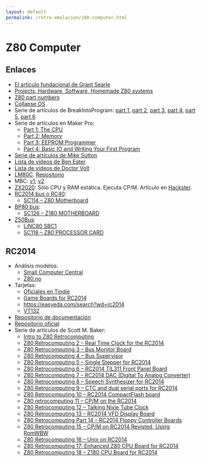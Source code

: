 ```yaml
---
layout: default
permalink: /retro-emulacion/z80-computer.html
---
```


# Z80 Computer

## Enlaces

* [El artículo fundacional de Grant Searle](http://searle.x10host.com/z80/SimpleZ80.html)
* [Projects, Hardware, Software, Homemade Z80 systems](http://www.z80.info/homebrew.htm)
* [Z80 part numbers](https://www.retrocompute.co.uk/zilog-z80-cpu-part-numbers/)
* [Collapse OS](https://github.com/hsoft/collapseos)
* Serie de artículos de BreakIntoProgram: [part 1](http://www.breakintoprogram.co.uk/projects/homebrew-z80/homebrew-z80-computer-part-1), [part 2](http://www.breakintoprogram.co.uk/projects/homebrew-z80/homebrew-z80-computer-part-2), [part 3](http://www.breakintoprogram.co.uk/projects/homebrew-z80/homebrew-z80-computer-part-3), [part 4](http://www.breakintoprogram.co.uk/projects/homebrew-z80/homebrew-z80-computer-part-4), [part 5](http://www.breakintoprogram.co.uk/projects/homebrew-z80/homebrew-z80-computer-part-5), [part 6](http://www.breakintoprogram.co.uk/projects/homebrew-z80/homebrew-z80-computer-part-6)
* Serie de artículos en Maker Pro:
    * [Part 1: The CPU](https://maker.pro/pic/projects/z80-computer-project-part-1-the-cpu)
    * [Part 2: Memory](https://maker.pro/projects/pic/build-your-own-z80-computer-project-part-2-memory)
    * [Part 3: EEPROM Programmer](https://maker.pro/projects/pic/z80-project-part-3-eeprom-programmer)
    * [Part 4: Basic IO and Writing Your First Program](https://maker.pro/projects/pic/z80-project-part-4-basic-io-and-writing-your-first-program)
* [Serie de artículos de Mike Sutton](http://bread80.com/)
* [Lista de vídeos de Ben Eater](https://www.youtube.com/playlist?list=PLowKtXNTBypGqImE405J2565dvjafglHU)
* [Lista de vídeos de Doctor Volt](https://www.youtube.com/playlist?list=PL-__ysBkGwx4rkhgj6vFoWrfl70GmK11n)
* [LM80C](http://www.leonardomiliani.com/en/lm80c/). [Repositorio](https://github.com/leomil72/LM80C)
* MBC: [v1](https://hackaday.io/project/19000); [v2](https://hackaday.io/project/159973)
* [ZX2020](https://github.com/michalin/ZX2020): Sólo CPU y RAM estática. Ejecuta CP/M. Artículo en [Hackster](https://www.hackster.io/michalin70/cp-m-on-a-minimal-z80-computer-cecaf7).
* [RC2014 bus o RC40](https://smallcomputercentral.wordpress.com/documentation/specification-rc2014-bus/#standard):
    * [SC114 – Z80 Motherboard](https://smallcomputercentral.wordpress.com/sc114-documentation/)
* [BP80 bus](https://smallcomputercentral.wordpress.com/documentation/specification-rc2014-bus/#bp80):
    * [SC126 – Z180 MOTHERBOARD](https://smallcomputercentral.wordpress.com/sc126-z180-motherboard-rc2014/)
* [Z50Bus](http://linc.no/products/z50bus/):
    * [LiNC80 SBC1](http://linc.no/products/linc80-sbc1/)
    * [SC118 – Z80 PROCESSOR CARD](https://smallcomputercentral.wordpress.com/sc118-z80-processor-module-z50bus/)

## RC2014

* Análisis modelos:
    * [Small Computer Central](https://smallcomputercentral.wordpress.com/2019/03/04/getting-started-with-rc2014/)
    * [Z80.no](https://www.z80.no/info/choices.html)
* Tarjetas:
    * [Oficiales en Tindie](https://www.tindie.com/stores/Semachthemonkey/?ref=offsite_badges&utm_source=sellers_Semachthemonkey&utm_medium=badges&utm_campaign=badge_medium)
    * [Game Boards for RC2014](https://hackaday.io/project/159057-game-boards-for-rc2014)
    * https://easyeda.com/search?wd=rc2014
    * [VT132](https://thehighnibble.com/vt132/)
* [Repositorio de documentación](https://feldtmann.ddns.net/rc2014/doc/)
* [Repositorio oficial](https://github.com/RC2014Z80/RC2014)
* Serie de artículos de Scott M. Baker:
    * [Intro to Z80 Retrocomputing](https://www.smbaker.com/intro-to-z80-retrocomputing)
    * [Z80 Retrocomputing 2 – Real Time Clock for the RC2014](https://www.smbaker.com/z80-retrocomputing-real-time-clock-for-the-rc2014)
    * [Z80 Retrocomputing 3 – Bus Monitor Board](https://www.smbaker.com/z80-retrocomputing-3-bus-monitor-board)
    * [Z80 Retrocomputing 4 – Bus Supervisor](https://www.smbaker.com/z80-retrocomputing-4-bus-supervisor)
    * [Z80 Retrocomputing 5 – Single Stepper for RC2014](https://www.smbaker.com/z80-retrocomputing-5-single-stepper-for-rc2014)
    * [Z80 Retrocomputing 6 – RC2014 TIL311 Front Panel Board](https://www.smbaker.com/z80-retrocomputing-6-rc2014-til311-front-panel-board)
    * [Z80 Retrocomputing 7 – RC2014 DAC (Digital To Analog Converter)](https://www.smbaker.com/z80-retrocomputing-7-rc2014-dac-digital-to-analog-converter)
    * [Z80 Retrocomputing 8 – Speech Synthesizer for RC2014](https://www.smbaker.com/z80-retrocomputing-8-speech-synthesizer-for-rc2014)
    * [Z80 Retrocomputing 9 – CTC and dual serial ports for RC2014](https://www.smbaker.com/z80-retrocomputing-9-ctc-and-dual-serial-ports-for-rc2014)
    * [Z80 Retrocomputing 10 – RC2014 CompactFlash board](https://www.smbaker.com/z80-retrocomputing-10-rc2014-compactflash-board)
    * [Z80 retrocomputing 11 – CP/M on the RC2014](https://www.smbaker.com/z80-retrocomputing-11-cpm-on-the-rc2014)
    * [Z80 Retrocomputing 12 – Talking Nixie Tube Clock](https://www.smbaker.com/talking-nixie-clock)
    * [Z80 Retrocomputing 13 – RC2014 VFD Display Board](https://www.smbaker.com/z80-retrocomputing-13-rc2014-vfd-display-board)
    * [Z80 Retrocomputing Part 14 – RC2014 Floppy Controller Boards](https://www.smbaker.com/z80-retrocomputing-part-14-rc2014-floppy-controller-boards)
    * [Z80 Retrocomputing 15 – CP/M on RC2014 Revisted, Using RomWBW](https://www.smbaker.com/z80-retrocomputing-50-cpm-on-rc2014-revisting-using-romwbw)
    * [Z80 Retrocomputing 16 – Unix on RC2014](https://www.smbaker.com/z80-retrocomputing-16-unix-on-rc2014)
    * [Z80 Retrocomputing 17: Enhanced Z80 CPU Board for RC2014](https://www.smbaker.com/z80-retrocomputing-17-enhanced-z80-cpu-board-for-rc2014)
    * [Z80 Retrocomputing 18 – Z180 CPU Board for RC2014](https://www.smbaker.com/z80-retrocomputing-18-z180-cpu-board-for-rc2014)
